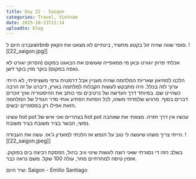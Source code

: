 ```yaml
---
title: Day 22 - Saigon
categories: Travel, Vietnam
date: 2025-10-23T21:14
uploadto: blog
---
```

עברנו היום לairbnb סופר שווה שהיה זול בקטע מחשיד, בינתיים לא מצאנו את הקאץ.
![[22_saigon.jpg]]

אכלתי פרוזן יוגורט ובאן מי ממאפייה שעושים את הבאגט במקום (הפרוזן יוגורט לא נאפה במקום) בוקר מזין בוקר דשן.

הלכנו למוזיאון שאריות המלחמה שהיה מעניין אבל דרמטית גרפי משציפיתי, לא הייתי ערוך לזה בכלל. היה מתבקש לעשות הקבלות למלחמה בארץ, דיברנו על זה הרבה כשהיינו שם. במיוחד דרך העדשה של נרטיבים ומי כותב את ההיסטוריה ואיך זוכרים דברים בסוף. מרגיש שלמדתי משהו, לכל הפחות הפתיע אותי סדר הגודל של המלחמה הזאת אפילו רק במספרים יבשים.

עשינו hot pot בצהריים ואני איש של hot pot עכשיו אין דרך חזרה. מצאתי את שאהבה נפשי, הבשר בציר משובח בציר משובח.

הייתי צריך משהו שיעשה לי טוב על הנפש אז הלכתי למועדון ג'אז. עשה את העבודה.
![[22_saigon.jpeg]]

בשלב הזה די נסגרתי שאני רוצה לעשות שינוי וויב בהול, הפסקת רביצה בים בפוקוק. אזמין טיסה למחרתיים מחר, עולה 100 שקל. משם נראה כבר.

שיר היום:
Saigon - Emilio Santiago
